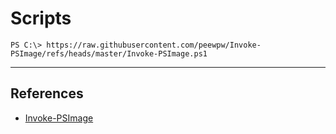 # Scripts

```
PS C:\> https://raw.githubusercontent.com/peewpw/Invoke-PSImage/refs/heads/master/Invoke-PSImage.ps1
```

---
## References

- [Invoke-PSImage](https://github.com/peewpw/Invoke-PSImage)